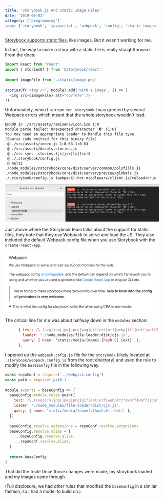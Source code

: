 ```yaml
---
title: 'Storybook.js And Static Image Files'
date: '2019-06-03'
category: ['programming']
tags: ['storybook', 'javascript', 'webpack', 'config', 'static images']
---
```


[Storybook supports static files](https://storybook.js.org/docs/configurations/default-config/#image-and-static-file-support), like images. But it wasn't working for me.

In fact, the way to make a story with a static file is really straightforward. From the docs:

```javascript
import React from 'react'
import { storiesOf } from '@storybook/react'

import imageFile from './static/image.png'

storiesOf('<img />', module).add('with a image', () => (
  <img src={imageFile} alt="covfefe" />
))
```

Unfortunately, when I ran `npm run storybook` I was greeted by several Webpack errors which meant that the whole storybook wouldn't load.

```
ERROR in ./src/assets/remineFavicon.ico 1:0
Module parse failed: Unexpected character '�' (1:0)
You may need an appropriate loader to handle this file type.
(Source code omitted for this binary file)
 @ ./src/assets/index.js 1:0-63 1:0-63
 @ ./src/assets/Assets.stories.js
 @ ./src sync .stories.(js|jsx|ts|tsx)$
 @ ./.storybook/config.js
 @ multi ./node_modules/@storybook/core/dist/server/common/polyfills.js ./node_modules/@storybook/core/dist/server/preview/globals.js ./.storybook/config.js (webpack)-hot-middleware/client.js?reload=true
```

![](./storybook-error.png)

Just above where the Storybook team talks about the support for static files, they note that they use Webpack to serve and load the JS. They also included the default Webpack config file when you use Storybook with the `create-react-app`.

![](./webpack-config-storybook.png)

The critical line for me was about halfway down in the `modules` section:

```javascript
      { test: /\.(svg|ico|jpg|jpeg|png|gif|eot|otf|webp|ttf|woff|woff2|cur|ani)(\?.*)?$/,
        loader: ‘./node_modules/file-loader/dist/cjs.js',
        query: { name: ‘static/media/[name].[hash:8].[ext]' },
      },
```

I opened up the `webpack.cofig.js` file for the `storybook` (likely located at `.storybook/webpack.config.js` from the root directory) and used the rule to modify the `baseConfig` file in the following way.

```javascript
const repoConf = require('../webpack.config')
const path = require('path')

module.exports = baseConfig => {
  baseConfig.module.rules.push({
    test: /\.(svg|ico|jpg|jpeg|png|gif|eot|otf|webp|ttf|woff|woff2|cur|ani)(\?.*)?$/,
    loader: './node_modules/file-loader/dist/cjs.js',
    query: { name: 'static/media/[name].[hash:8].[ext]' },
  })

  baseConfig.resolve.extensions = repoConf.resolve.extensions
  baseConfig.resolve.alias = {
    ...baseConfig.resolve.alias,
    ...repoConf.resolve.alias,
  }

  return baseConfig
}
```

That did the trick! Once those changes were made, my storybook loaded and my images came through.

(Full disclosure, we had _other_ rules that modified the `baseConfig` in a similar fashion, so I had a model to build on.)

